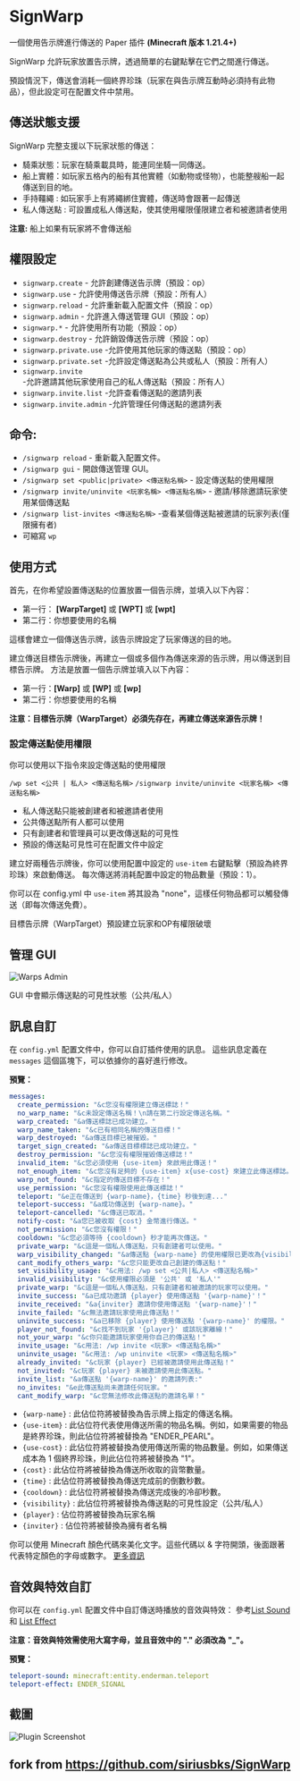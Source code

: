 # SignWarp

一個使用告示牌進行傳送的 Paper 插件
**(Minecraft 版本 1.21.4+)**

SignWarp 允許玩家放置告示牌，透過簡單的右鍵點擊在它們之間進行傳送。

預設情況下，傳送會消耗一個終界珍珠（玩家在與告示牌互動時必須持有此物品），但此設定可在配置文件中禁用。

## 傳送狀態支援
SignWarp 完整支援以下玩家狀態的傳送：
- 騎乘狀態：玩家在騎乘載具時，能連同坐騎一同傳送。
- 船上實體：如玩家五格內的船有其他實體（如動物或怪物），也能整艘船一起傳送到目的地。
- 手持韁繩 : 如玩家手上有將繩綁住實體，傳送時會跟著一起傳送
- 私人傳送點 : 可設置成私人傳送點，使其使用權限僅限建立者和被邀請者使用
  
**注意:** 船上如果有玩家將不會傳送船

## 權限設定

- `signwarp.create` - 允許創建傳送告示牌（預設：op）
- `signwarp.use` - 允許使用傳送告示牌（預設：所有人）
- `signwarp.reload` -  允許重新載入配置文件（預設：op）
- `signwarp.admin` - 允許進入傳送管理 GUI（預設：op）
- `signwarp.*` - 允許使用所有功能（預設：op）
- `signwarp.destroy` - 允許銷毀傳送告示牌（預設：op）
- `signwarp.private.use` -允許使用其他玩家的傳送點（預設：op）
- `signwarp.private.set` -允許設定傳送點為公共或私人（預設：所有人）
- `signwarp.invite` -允許邀請其他玩家使用自己的私人傳送點（預設：所有人）
- `signwarp.invite.list` -允許查看傳送點的邀請列表
- `signwarp.invite.admin` -允許管理任何傳送點的邀請列表

## 命令:
- `/signwarp reload` - 重新載入配置文件。
- `/signwarp gui` - 開啟傳送管理 GUI。
- `/signwarp set <public|private> <傳送點名稱>` - 設定傳送點的使用權限
- `/signwarp invite/uninvite <玩家名稱> <傳送點名稱>` - 邀請/移除邀請玩家使用某個傳送點
- `/signwarp list-invites <傳送點名稱>` -查看某個傳送點被邀請的玩家列表(僅限擁有者)
- 可縮寫 `wp`
## 使用方式

首先，在你希望設置傳送點的位置放置一個告示牌，並填入以下內容：

- 第一行： **[WarpTarget]** 或 **[WPT]** 或 **[wpt]**
- 第二行：你想要使用的名稱

這樣會建立一個傳送告示牌，該告示牌設定了玩家傳送的目的地。

建立傳送目標告示牌後，再建立一個或多個作為傳送來源的告示牌，用以傳送到目標告示牌。
方法是放置一個告示牌並填入以下內容：

- 第一行：**[Warp]** 或 **[WP]** 或 **[wp]**
- 第二行：你想要使用的名稱

**注意：目標告示牌（WarpTarget）必須先存在，再建立傳送來源告示牌！**

### 設定傳送點使用權限
你可以使用以下指令來設定傳送點的使用權限

`/wp set <公共 | 私人> <傳送點名稱>`
`/signwarp invite/uninvite <玩家名稱> <傳送點名稱>`

- 私人傳送點只能被創建者和被邀請者使用
- 公共傳送點所有人都可以使用
- 只有創建者和管理員可以更改傳送點的可見性
- 預設的傳送點可見性可在配置文件中設定

建立好兩種告示牌後，你可以使用配置中設定的 `use-item` 右鍵點擊（預設為終界珍珠）來啟動傳送。
每次傳送將消耗配置中設定的物品數量（預設：1）。

你可以在 config.yml 中 `use-item` 將其設為 "none"，這樣任何物品都可以觸發傳送（即每次傳送免費）。

目標告示牌（WarpTarget）預設建立玩家和OP有權限破壞
## 管理 GUI

![Warps Admin](https://i.imgur.com/60JLVPC.gif)

GUI 中會顯示傳送點的可見性狀態（公共/私人）
## 訊息自訂

在 `config.yml` 配置文件中，你可以自訂插件使用的訊息。 這些訊息定義在 `messages` 這個區塊下，可以依據你的喜好進行修改。

**預覽：**

```yaml
messages:
  create_permission: "&c您沒有權限建立傳送標誌！"
  no_warp_name: "&c未設定傳送名稱！\n請在第二行設定傳送名稱。"
  warp_created: "&a傳送標誌已成功建立。"
  warp_name_taken: "&c已有相同名稱的傳送目標！"
  warp_destroyed: "&a傳送目標已被摧毀。"
  target_sign_created: "&a傳送目標標誌已成功建立。"
  destroy_permission: "&c您沒有權限摧毀傳送標誌！"
  invalid_item: "&c您必須使用 {use-item} 來啟用此傳送！"
  not_enough_item: "&c您沒有足夠的 {use-item} x{use-cost} 來建立此傳送標誌。"
  warp_not_found: "&c指定的傳送目標不存在！"
  use_permission: "&c您沒有權限使用此傳送標誌！"
  teleport: "&e正在傳送到 {warp-name}，{time} 秒後到達..."
  teleport-success: "&a成功傳送到 {warp-name}。"
  teleport-cancelled: "&c傳送已取消。"
  notify-cost: "&a您已被收取 {cost} 金幣進行傳送。"
  not_permission: "&c您沒有權限！"
  cooldown: "&c您必須等待 {cooldown} 秒才能再次傳送。"
  private_warp: "&c這是一個私人傳送點，只有創建者可以使用。"
  warp_visibility_changed: "&a傳送點 {warp-name} 的使用權限已更改為{visibility}。"
  cant_modify_others_warp: "&c您只能更改自己創建的傳送點！"
  set_visibility_usage: "&c用法: /wp set <公共|私人> <傳送點名稱>"
  invalid_visibility: "&c使用權限必須是 '公共' 或 '私人'"
  private_warp: "&c這是一個私人傳送點，只有創建者和被邀請的玩家可以使用。"
  invite_success: "&a已成功邀請 {player} 使用傳送點 '{warp-name}'！"
  invite_received: "&a{inviter} 邀請你使用傳送點 '{warp-name}'！"
  invite_failed: "&c無法邀請玩家使用此傳送點！"
  uninvite_success: "&a已移除 {player} 使用傳送點 '{warp-name}' 的權限。"
  player_not_found: "&c找不到玩家 '{player}' 或該玩家離線！"
  not_your_warp: "&c你只能邀請玩家使用你自己的傳送點！"
  invite_usage: "&c用法: /wp invite <玩家> <傳送點名稱>"
  uninvite_usage: "&c用法: /wp uninvite <玩家> <傳送點名稱>"
  already_invited: "&c玩家 {player} 已經被邀請使用此傳送點！"
  not_invited: "&c玩家 {player} 未被邀請使用此傳送點。"
  invite_list: "&a傳送點 '{warp-name}' 的邀請列表:"
  no_invites: "&e此傳送點尚未邀請任何玩家。"
  cant_modify_warp: "&c您無法修改此傳送點的邀請名單！"
  ```

- `{warp-name}` : 此佔位符將被替換為告示牌上指定的傳送名稱。
- `{use-item}` : 此佔位符代表使用傳送所需的物品名稱。例如，如果需要的物品是終界珍珠，則此佔位符將被替換為 "ENDER_PEARL"。
- `{use-cost}` : 此佔位符將被替換為使用傳送所需的物品數量。例如，如果傳送成本為 1 個終界珍珠，則此佔位符將被替換為 "1"。
- `{cost}` : 此佔位符將被替換為傳送所收取的貨幣數量。
- `{time}` : 此佔位符將被替換為傳送完成前的倒數秒數。
- `{cooldown}` : 此佔位符將被替換為傳送完成後的冷卻秒數。
- `{visibility}` : 此佔位符將被替換為傳送點的可見性設定（公共/私人）
- `{player}` : 佔位符將被替換為玩家名稱
- `{inviter}` : 佔位符將被替換為擁有者名稱

你可以使用 Minecraft 顏色代碼來美化文字。這些代碼以 & 字符開頭，後面跟著代表特定顏色的字母或數字。 [更多資訊](https://www.digminecraft.com/lists/color_list_pc.php)

## 音效與特效自訂

你可以在 `config.yml`  配置文件中自訂傳送時播放的音效與特效：
參考[List Sound](https://www.digminecraft.com/lists/sound_list_pc.php) 和 [List Effect](https://hub.spigotmc.org/javadocs/spigot/org/bukkit/Effect.html)

**注意：音效與特效需使用大寫字母，並且音效中的 "." 必須改為 "_"。**

**預覽：**
```yaml
teleport-sound: minecraft:entity.enderman.teleport
teleport-effect: ENDER_SIGNAL
```
## 截圖

![Plugin Screenshot](https://i.imgur.com/vrdM5sD.png)

## fork from https://github.com/siriusbks/SignWarp
